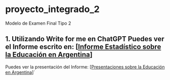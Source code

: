 # proyecto_integrado_2
Modelo de Examen Final Tipo 2
## 1. Utilizando Write for me en ChatGPT Puedes ver el Informe escrito en: [[Informe Estadístico sobre la Educación en Argentina](https://chatgpt.com/g/g-B3hgivKK9-write-for-me/c/674a6cf6-8064-8005-94a5-1ccae0e5bfec)]
Puedes ver la presentación del Informe: [[Presentaciones sobre la Educación en Argentina](https://gamma.app/docs/Untitled-5lgp8aj3wmw6qor)]`
